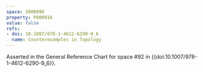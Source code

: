 ```yaml
---
space: S000090
property: P000016
value: false
refs:
- doi: 10.1007/978-1-4612-6290-9_6
  name: Counterexamples in Topology
---
```


Asserted in the General Reference Chart for space #92 in
{{doi:10.1007/978-1-4612-6290-9_6}}.
